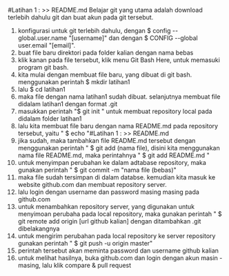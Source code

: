 #Latihan 1 : >> README.md
Belajar git 
yang utama adalah download terlebih dahulu git dan buat akun pada git tersebut.
1. konfigurasi untuk git terlebih dahulu, dengan $ config --global.user.name "[username]" 
dan dengan $ CONFIG --global user.email "[email]". 
2. buat file baru direktori pada folder kalian dengan nama bebas
3. klik kanan pada file tersebut, klik menu Git Bash Here, untuk memasuki program git bash. 
4. kita mulai dengan membuat file baru, yang dibuat di git bash. menggunakan perintah $ mkdir latihan1
5. lalu $ cd latihan1
6. maka file dengan nama latihan1 sudah dibuat. selanjutnya membuat file didalam latihan1 dengan format .git
7. masukkan perintah "$ git init " untuk membuat repository local pada didalam folder latihan1
8. lalu kita membuat file baru dengan nama README.md pada repository tersebut, yaitu " $ echo "#Latihan 1 : >> README.md
9. jika sudah, maka tambahkan file README.md tersebut dengan menggunakan perintah " $ git add (nama file), disini kita menggunakan nama file README.md, maka perintahnya " $ git add README.md "
10. untuk menyimpan perubahan ke dalam adtabase repository, maka gunakan perintah " $ git commit -m "nama file (bebas)"
11. maka file sudah tersimpan di dalam databse. kemudian kita masuk ke website github.com dan membuat repository server. 
12. lalu login dengan username dan password masing masing pada github.com
13. untuk menambahkan repository server, yang digunakan untuk menyimoan perubaha pada local repository, maka gunakan perintah " $ git remote add origin [url github kalian] dengan ditambahkan .git dibelakangnya
14. untuk mengirim perubahan pada local repository ke server repository gunakan perintah " $ git push -u origin master"
15. perintah tersebut akan meminta password dan username github kalian
16. untuk melihat hasilnya, buka github.com dan login dengan akun masin - masing, lalu klik compare & pull request

